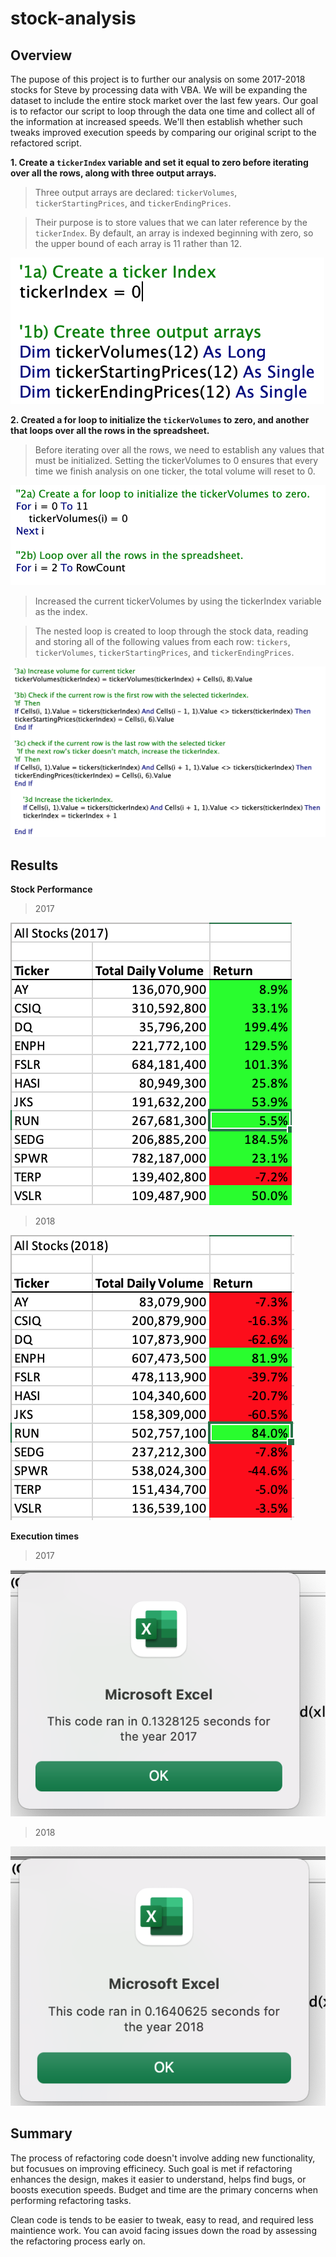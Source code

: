 # stock-analysis

## Overview

The pupose of this project is to further our analysis on some 2017-2018 stocks for Steve by processing data with VBA. We will be expanding the dataset to include the entire stock market over the last few years. Our goal is to refactor our script to loop through the data one time and collect all of the information at increased speeds. We'll then establish whether such tweaks improved execution speeds by comparing our original script to the refactored script.

**1. Create a `tickerIndex` variable and set it equal to zero before iterating over all the rows, along with three output arrays.**

> Three output arrays are declared: `tickerVolumes`, `tickerStartingPrices`, and `tickerEndingPrices`.

> Their purpose is to store values that we can later reference by the `tickerIndex`. By default, an array is indexed beginning with zero, so the upper bound of each array is 11 rather than 12.


![name-of-you-image](https://github.com/natedlewis/stock-analysis/blob/main/resources/VBA_Challenge_2_Code_1.png)

**2. Created a for loop to initialize the `tickerVolumes` to zero, and another that loops over all the rows in the spreadsheet.**

> Before iterating over all the rows, we need to establish any values that must be initialized. Setting the tickerVolumes to 0 ensures that every time we finish analysis on one ticker, the total volume will reset to 0.


![name-of-you-image](https://github.com/natedlewis/stock-analysis/blob/main/resources/VBA_Challenge_2_Code_2.png?raw=true)

> Increased the current tickerVolumes by using the tickerIndex variable as the index.

> The nested loop is created to loop through the stock data, reading and storing all of the following values from each row: `tickers`, `tickerVolumes`, `tickerStartingPrices`, and `tickerEndingPrices`.


![name-of-you-image](https://github.com/natedlewis/stock-analysis/blob/main/resources/VBA_Challenge_2_Code_3.png?raw=true)

## Results

**Stock Performance**

> 2017


![name-of-you-image](https://github.com/natedlewis/stock-analysis/blob/main/resources/VBA_Challenge_2_2017_Performance.png?raw=true)

> 2018


![name-of-you-image](https://github.com/natedlewis/stock-analysis/blob/main/resources/VBA_Challenge_2_2018_Performance.png?raw=true)

**Execution times**

> 2017


![name-of-you-image](https://github.com/natedlewis/stock-analysis/blob/main/resources/VBA_Challenge_2017.png?raw=true)

> 2018


![name-of-you-image](https://github.com/natedlewis/stock-analysis/blob/main/resources/VBA_Challenge_2018.png?raw=true)

## Summary

The process of refactoring code doesn't involve adding new functionality, but focusues on improving efficinecy. Such goal is met if refactoring enhances the design, makes it easier to understand, helps find bugs, or boosts execution speeds. Budget and time are the primary concerns when performing refactoring tasks. 

Clean code is tends to be easier to tweak, easy to read, and required less maintience work. You can avoid facing issues down the road by assessing the refactoring process early on.
 
